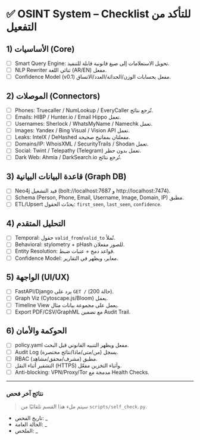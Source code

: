 # ✅ OSINT System – Checklist للتأكد من التفعيل

## 1) الأساسيات (Core)
- [ ] Smart Query Engine: تحويل الاستعلامات إلى صيغ قانونية قابلة للتنفيذ.
- [ ] NLP Rewriter ثنائي اللغة (AR/EN) مفعل.
- [ ] Confidence Model (v0.1) مفعل بحسابات الوزن/الحداثة/العدد/الاتساق.

## 2) الموصلات (Connectors)
- [ ] Phones: Truecaller / NumLookup / EveryCaller تُرجع نتائج.
- [ ] Emails: HIBP / Hunter.io / Email Hippo تعمل.
- [ ] Usernames: Sherlock / WhatsMyName / Namechk تعمل.
- [ ] Images: Yandex / Bing Visual / Vision API تعمل.
- [ ] Leaks: IntelX / DeHashed مفعلتان بمفاتيح صحيحة.
- [ ] Domains/IP: WhoisXML / SecurityTrails / Shodan تعمل.
- [ ] Social: Twint / Telepathy (Telegram) تعمل بدون حظر.
- [ ] Dark Web: Ahmia / DarkSearch.io تُرجع نتائج.

## 3) قاعدة البيانات البيانية (Graph DB)
- [ ] Neo4j قيد التشغيل (bolt://localhost:7687 و http://localhost:7474).
- [ ] Schema (Person, Phone, Email, Username, Image, Domain, IP) مطبق.
- [ ] ETL/Upsert يحدّث الحقول: `first_seen`, `last_seen`, `confidence`.

## 4) التحليل المتقدم
- [ ] Temporal: حقول `valid_from`/`valid_to` تُملأ.
- [ ] Behavioral: stylometry + pHash للصور مفعلان.
- [ ] Entity Resolution: قواعد دمج + عتبات ضبط.
- [ ] Confidence Model: معاير، ويظهر في التقارير.

## 5) الواجهة (UI/UX)
- [ ] FastAPI/Django يرد على `GET /` (حالة 200).
- [ ] Graph Viz (Cytoscape.js/Bloom) يعمل.
- [ ] Timeline View يعمل على مجموعة بيانات مثال.
- [ ] Export PDF/CSV/GraphML مع تضمين Audit Trail.

## 6) الحوكمة والأمان
- [ ] policy.yaml مفعل ويظهر التنبيه القانوني قبل البحث.
- [ ] Audit Log يسجل (من/متى/ماذا/نتائج مختصرة).
- [ ] RBAC (مشرف/محقق/مشاهِد) مطبق.
- [ ] التشفير أثناء النقل (HTTPS) وأثناء التخزين مفعّل.
- [ ] Anti-blocking: VPN/Proxy/Tor مدمجة مع Health Checks.

---

### نتائج آخر فحص
> سيتم ملء هذا القسم تلقائيًا من `scripts/self_check.py`.

- تاريخ الفحص: _
- الحالة العامة: _
- الملخص: _
